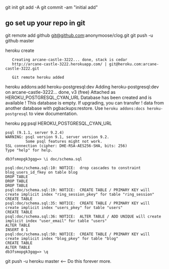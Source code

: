 git init
git add -A
git commit -am "initial add"

## go set up your repo in git

git remote add github git@github.com:anonymoose/clog.git
git push -u github master

heroku create

       Creating arcane-castle-3222... done, stack is cedar
       http://arcane-castle-3222.herokuapp.com/ | git@heroku.com:arcane-castle-3222.git

       Git remote heroku added

heroku addons:add heroku-postgresql:dev
       Adding heroku-postgresql:dev on arcane-castle-3222... 
       done, v3 (free)
       Attached as HEROKU_POSTGRESQL_CYAN_URL
       Database has been created and is available
       ! This database is empty. If upgrading, you can transfer
       ! data from another database with pgbackups:restore.
       Use `heroku addons:docs heroku-postgresql` to view documentation.


heroku pg:psql HEROKU_POSTGRESQL_CYAN_URL

    psql (9.1.1, server 9.2.4)
    WARNING: psql version 9.1, server version 9.2.
             Some psql features might not work.
    SSL connection (cipher: DHE-RSA-AES256-SHA, bits: 256)
    Type "help" for help.
    
    db3fsmopgk3gqg=> \i doc/schema.sql
    
    psql:doc/schema.sql:10: NOTICE:  drop cascades to constraint blog_users_id_fkey on table blog
    DROP TABLE
    DROP TABLE
    DROP TABLE
    psql:doc/schema.sql:19: NOTICE:  CREATE TABLE / PRIMARY KEY will create implicit index "ring_session_pkey" for table "ring_session"
    CREATE TABLE
    psql:doc/schema.sql:35: NOTICE:  CREATE TABLE / PRIMARY KEY will create implicit index "users_pkey" for table "users"
    CREATE TABLE
    psql:doc/schema.sql:36: NOTICE:  ALTER TABLE / ADD UNIQUE will create implicit index "user_email" for table "users"
    ALTER TABLE
    INSERT 0 1
    psql:doc/schema.sql:50: NOTICE:  CREATE TABLE / PRIMARY KEY will create implicit index "blog_pkey" for table "blog"
    CREATE TABLE
    ALTER TABLE
    db3fsmopgk3gqg=> \q
    

git push -u heroku master     <-- Do this forever more.
